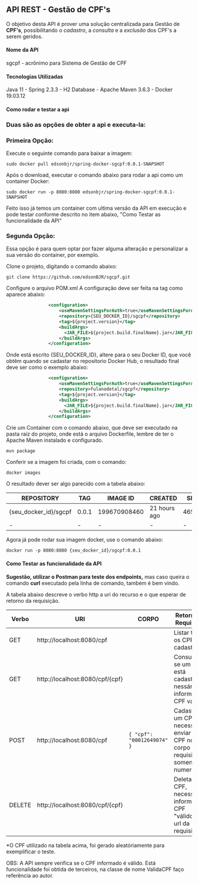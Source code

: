 ## API REST - Gestão de CPF's

O objetivo desta API é prover uma solução centralizada para Gestão de __CPF's__, possibilitando o *cadastro*, a *consulta* e a *exclusão* dos CPF's a serem geridos.

#### Nome da API

sgcpf - acrônimo para Sistema de Gestão de CPF
	
#### Tecnologias Utilizadas

Java 11 - Spring 2.3.3 - H2 Database - Apache Maven 3.6.3 - Docker 19.03.12

#### Como rodar e testar a api

### Duas são as opções de obter a api e executa-la:

### Primeira Opção:

Execute o seguinte comando para baixar a imagem:

	sudo docker pull edsonbjr/spring-docker-sgcpf:0.0.1-SNAPSHOT
	
Após o download, executar o comando abaixo para rodar a api como um container Docker:

	sudo docker run -p 8080:8080 edsonbjr/spring-docker-sgcpf:0.0.1-SNAPSHOT

Feito isso já temos um container com ultima versão da API em execução e pode testar conforme descrito no item abaixo, "Como Testar as funcionalidade da API"


### Segunda Opção:
Essa opção é para quem optar por fazer alguma alteração e personalizar a sua versão do container, por exemplo.

Clone o projeto, digitando o comando abaixo:

	git clone https://github.com/edsonBJR/sgcpf.git

Configure o arquivo POM.xml
A configuração deve ser feita na tag como aparece abaixo:

```xml
				<configuration>
					<useMavenSettingsForAuth>true</useMavenSettingsForAuth>
					<repository>{SEU_DOCKER_ID}/sgcpf</repository>
					<tag>${project.version}</tag>
					<buildArgs>
					  <JAR_FILE>${project.build.finalName}.jar</JAR_FILE>
					</buildArgs>
				</configuration>
```


Onde está escrito {SEU_DOCKER_ID}, altere para o seu Docker ID, que você obtêm quando se cadastar no repositorio Docker Hub, o resultado final deve ser como o exemplo abaixo:

```xml
				<configuration>
					<useMavenSettingsForAuth>true</useMavenSettingsForAuth>
					<repository>fulanodetal/sgcpf</repository>
					<tag>${project.version}</tag>
					<buildArgs>
					  <JAR_FILE>${project.build.finalName}.jar</JAR_FILE>
					</buildArgs>
				</configuration>
```

Crie um Container com o comando abaixo, que deve ser executado na pasta raiz do projeto, onde está o arquivo Dockerfile, lembre de ter o Apache Maven instalado e configurado.

	mvn package

Conferir se a imagem foi criada, com o comando:

	docker images

O resultado dever ser algo parecido com a tabela abaixo:

| REPOSITORY | TAG | IMAGE ID | CREATED | SIZE |
|-|-|-|-|-|
| {seu_docker_id}/sgcpf | 0.0.1 | 199670908460 | 21 hours ago | 465MB |
|-|-|-|-|-|

Agora já pode rodar sua imagem docker, use o comando abaixo:

	docker run -p 8080:8080 {seu_docker_id}/sgcpf:0.0.1

#### Como Testar as funcionalidade da API

__Sugestão, utilizar o Postman para teste dos endpoints,__ mas caso queira o comando __curl__ executado pela linha de comando, também é bem vindo.

A tabela abaixo descreve o verbo http a uri do recurso e o que esperar de retorno da requisição.

|Verbo|URI| CORPO |Retorno da Requisição|
|-|-|-|-|
|GET | http://localhost:8080/cpf | | Listar todos os CPF's cadastrados  |
|GET | http://localhost:8080/cpf/{cpf} | | Consultar se um CPF está cadastrado, nessário informar um CPF válido. |
|POST | http://localhost:8080/cpf | ```{ "cpf": "00012649074" }``` | Cadastrar um CPF, necessário enviar um CPF no corpo da requisição, somente os numeros|
|DELETE|http://localhost:8080/cpf/{cpf}| | Deletar um CPF, necessário informar um CPF "válido" na url da requisição.|

*O CPF utilizado na tabela acima, foi gerado aleatóriamente para exemplificar o teste.

OBS: A API sempre verifica se o CPF informado é válido. Está funcionalidade foi obtida de terceiros, na classe de nome ValidaCPF faço referência ao autor.


